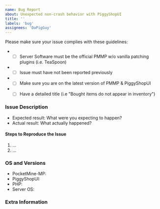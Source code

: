 ```yaml
---
name: Bug Report
about: Unexpected non-crash behavior with PiggyShopUI
title: ''
labels: 'bug'
assignees: 'DaPigGuy'
---
```


<!-- Failure to complete the required fields will result in the issue being closed. -->
Please make sure your issue complies with these guidelines:
- * [ ] Server Software must be the official PMMP w/o vanilla patching plugins (i.e. TeaSpoon)
- * [ ] Issue must have not been reported previously
- * [ ] Make sure you are on the latest version of PMMP & PiggyShopUI
- * [ ] Have a detailed title (i.e "Bought items do not appear in inventory")

### Issue Description

- Expected result: What were you expecting to happen?
- Actual result: What actually happened?

#### Steps to Reproduce the Issue
1. ...
2. ...

### OS and Versions
<!-- Use `/version` for PMMP version & `/version PiggyShopUI` for PiggyShopUI version -->
* PocketMine-MP:
* PiggyShopUI:
* PHP:
* Server OS:

<!--- Provide any extra information below  -->
### Extra Information
